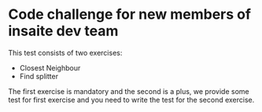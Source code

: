 # Code challenge for new members of insaite dev team

This test consists of two exercises:
- Closest Neighbour
- Find splitter

The first exercise is mandatory and the second is a plus, we provide some test for first exercise and you need to write the test for the second exercise.